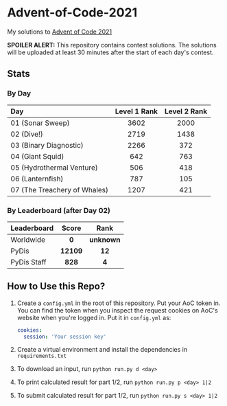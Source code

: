 # Advent-of-Code-2021

My solutions to [Advent of Code 2021](https://adventofcode.com/2021)

**SPOILER ALERT:** This repository contains contest solutions. The solutions will be
uploaded at least 30 minutes after the start of each day's contest.

## Stats

### By Day

| Day                          | Level 1 Rank | Level 2 Rank |
| :--------------------------- | :----------: | :----------: |
| 01 (Sonar Sweep)             |     3602     |     2000     |
| 02 (Dive!)                   |     2719     |     1438     |
| 03 (Binary Diagnostic)       |     2266     |     372      |
| 04 (Giant Squid)             |     642      |     763      |
| 05 (Hydrothermal Venture)    |     506      |     418      |
| 06 (Lanternfish)             |     787      |     105      |
| 07 (The Treachery of Whales) |     1207     |     421      |

### By Leaderboard (after Day 02)

| Leaderboard |   Score   |    Rank     |
| :---------- | :-------: | :---------: |
| Worldwide   |   **0**   | **unknown** |
| PyDis       | **12109** |   **12**    |
| PyDis Staff |  **828**  |    **4**    |

## How to Use this Repo?

1. Create a `config.yml` in the root of this repository. Put your AoC token in. You can
   find the token when you inspect the request cookies on AoC's website when you're
   logged in. Put it in `config.yml` as:

   ```yaml
   cookies:
     session: 'Your session key'
   ```

2. Create a virtual environment and install the dependencies in `requirements.txt`
3. To download an input, run `python run.py d <day>`
4. To print calculated result for part 1/2, run `python run.py p <day> 1|2`
5. To submit calculated result for part 1/2, run `python run.py s <day> 1|2`
